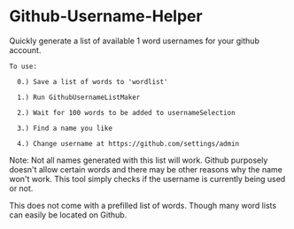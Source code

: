 # Github-Username-Helper

Quickly generate a list of available 1 word usernames for your github account.


    To use:

      0.) Save a list of words to 'wordlist'

      1.) Run GithubUsernameListMaker

      2.) Wait for 100 words to be added to usernameSelection

      3.) Find a name you like

      4.) Change username at https://github.com/settings/admin


Note: Not all names generated with this list will work. Github purposely doesn't allow certain words and there may be other reasons why the name won't work. This tool simply checks if the username is currently being used or not.

This does not come with a prefilled list of words. Though many word lists can easily be located on Github.
